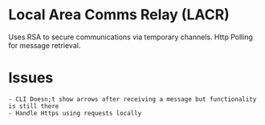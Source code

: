 # Local Area Comms Relay (LACR)

Uses RSA to secure communications via temporary channels.
Http Polling for message retrieval.


# Issues
    - CLI Doesn;t show arrows after receiving a message but functionality is still there
    - Handle Https using requests locally